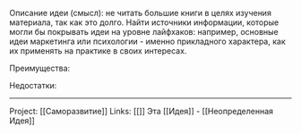 Описание идеи (смысл): не читать большие книги в целях изучения материала, так как это долго. Найти источники информации, которые могли бы покрывать идеи на уровне лайфхаков: например, основные идеи маркетинга или психологии - именно прикладного характера, как их применять на практике в своих интересах. 

Преимущества: 

Недостатки: 
___
Project: [[Саморазвитие]]
Links: [[]]
Эта [[Идея]] - [[Неопределенная Идея]]